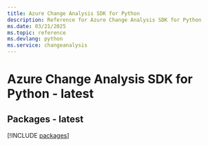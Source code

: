 ```yaml
---
title: Azure Change Analysis SDK for Python
description: Reference for Azure Change Analysis SDK for Python
ms.date: 03/21/2025
ms.topic: reference
ms.devlang: python
ms.service: changeanalysis
---
```

# Azure Change Analysis SDK for Python - latest
## Packages - latest
[!INCLUDE [packages](change-analysis-index.md)]